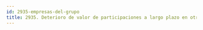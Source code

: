 ```yaml
---
id: 2935-empresas-del-grupo
title: 2935. Deterioro de valor de participaciones a largo plazo en otras partes vinculadas
---
```

